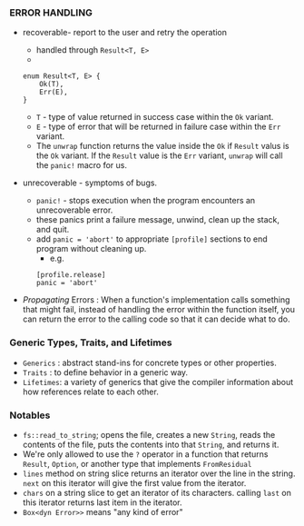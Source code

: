 ### ERROR HANDLING 
- recoverable- report to the user and retry the operation
    - handled through  `Result<T, E>`
    - 
    ``` 
    enum Result<T, E> {
        Ok(T),
        Err(E),
    }
    ```
    - `T` - type of value returned in success case within the `Ok` variant.
    - `E` - type of error that will be returned in failure case within the `Err` variant.
    - The `unwrap` function returns the value inside the `Ok` if `Result` valus is the `Ok` variant. If the `Result` value is the `Err` variant, `unwrap` will call the `panic!` macro for us.
- unrecoverable - symptoms of bugs.
    - `panic!` - stops execution when the program encounters an unrecoverable error.
    - these panics print a failure message, unwind, clean up the stack, and quit.
    - add `panic = 'abort'` to appropriate `[profile]` sections to end program without cleaning up.
        - e.g. 
        ```
        [profile.release]
        panic = 'abort'
        ```

- _Propagating_ Errors : When a function's implementation calls something that might fail, instead of handling the error within the function itself, you can return the error to the calling code so that it can decide what to do.


### Generic Types, Traits, and Lifetimes
- `Generics` : abstract stand-ins for concrete types or other properties.
- `Traits` : to define behavior in a generic way.
- `Lifetimes`: a variety of generics that give the compiler information about how references relate to each other.



### Notables
- `fs::read_to_string`; opens the file, creates a new `String`, reads the contents of the file, puts the contents into that `String`, and returns it.
- We're only allowed to use the `?` operator in a function that returns `Result`, `Option`, or another type that implements `FromResidual` 
- `lines` method on string slice returns an iterator over the line in the string. `next` on this iterator will give the first value from the iterator.
- `chars` on a string slice to get an iterator of its characters. calling `last` on this iterator returns last item in the iterator.
- `Box<dyn Error>>` means "any kind of error"